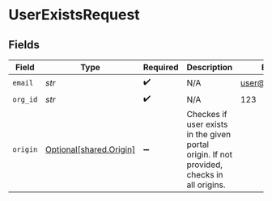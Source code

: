 # UserExistsRequest


## Fields

| Field                                                                                      | Type                                                                                       | Required                                                                                   | Description                                                                                | Example                                                                                    |
| ------------------------------------------------------------------------------------------ | ------------------------------------------------------------------------------------------ | ------------------------------------------------------------------------------------------ | ------------------------------------------------------------------------------------------ | ------------------------------------------------------------------------------------------ |
| `email`                                                                                    | *str*                                                                                      | :heavy_check_mark:                                                                         | N/A                                                                                        | user@example.com                                                                           |
| `org_id`                                                                                   | *str*                                                                                      | :heavy_check_mark:                                                                         | N/A                                                                                        | 123                                                                                        |
| `origin`                                                                                   | [Optional[shared.Origin]](../../models/shared/origin.md)                                   | :heavy_minus_sign:                                                                         | Checkes if user exists in the given portal origin. If not provided, checks in all origins. |                                                                                            |